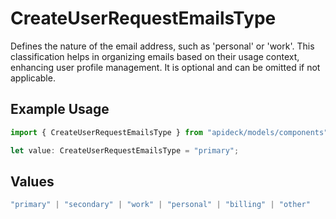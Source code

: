 # CreateUserRequestEmailsType

Defines the nature of the email address, such as 'personal' or 'work'. This classification helps in organizing emails based on their usage context, enhancing user profile management. It is optional and can be omitted if not applicable.

## Example Usage

```typescript
import { CreateUserRequestEmailsType } from "apideck/models/components";

let value: CreateUserRequestEmailsType = "primary";
```

## Values

```typescript
"primary" | "secondary" | "work" | "personal" | "billing" | "other"
```